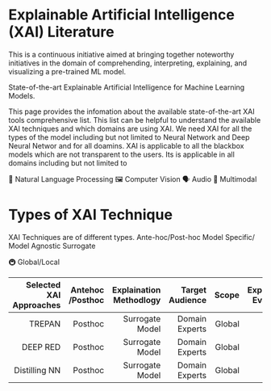 
<H1>Explainable Artificial Intelligence (XAI) Literature </h1>

This is a continuous initiative aimed at bringing together noteworthy initiatives in the domain of comprehending, interpreting, explaining, and visualizing a pre-trained ML model. 

State-of-the-art Explainable Artificial Intelligence for Machine Learning Models.

This page provides the infomation about the available state-of-the-art XAI tools comprehensive list. This list can be helpful to understand the available XAI techniques and which domains are using XAI. We need XAI for all the types of the model including but not limited to Neural Network and Deep Neural Networ and for all doamins. XAI is applicable to all the blackbox models which are not transparent to the users. Its is applicable in all domains including but not limited to 


📝 Natural Language Processing
🖼️ Computer Vision
🗣️ Audio
🐙 Multimodal

<H1>Types of XAI Technique </H1>
XAI Techniques are of different types.
Ante-hoc/Post-hoc
Model Specific/ Model Agnostic
Surrogate

:metro: Global/Local



|Selected XAI Approaches   | Antehoc /Posthoc  | Explaination Methodlogy    | Target Audience       | Scope            | Explanation Evaluation  | Target Box   | Data Driven /Knowledge Driven|
|-------------:|---------:|---------------:|--------------:|-----------:|------------:|------:|----------:| 
|     TREPAN   | Posthoc  | Surrogate Model| Domain Experts| Global     | No          | NN    | Data-Driven|
|     DEEP RED | Posthoc  | Surrogate Model| Domain Experts| Global     | No          | NN    | Data-Driven|
| Distilling NN| Posthoc  | Surrogate Model| Domain Experts| Global     | No          | NN    | Data-Driven|


